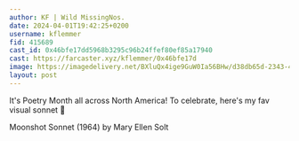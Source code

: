 ```yaml
---
author: KF | Wild MissingNos.
date: 2024-04-01T19:42:25+0200
username: kflemmer
fid: 415689
cast_id: 0x46bfe17dd5968b3295c96b24ffef80ef85a17940
cast: https://farcaster.xyz/kflemmer/0x46bfe17d
image: https://imagedelivery.net/BXluQx4ige9GuW0Ia56BHw/d38db65d-2343-4ec7-cfa6-ef3af5591000/original
layout: post
---
```


It's Poetry Month all across North America! To celebrate, here's my fav visual sonnet 🥳

Moonshot Sonnet (1964) by Mary Ellen Solt

<img src='https://imagedelivery.net/BXluQx4ige9GuW0Ia56BHw/d38db65d-2343-4ec7-cfa6-ef3af5591000/original' alt='' referrerpolicy='no-referrer'/>
